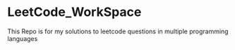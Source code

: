 # LeetCode_WorkSpace
This Repo is for my solutions to leetcode questions in multiple programming languages
